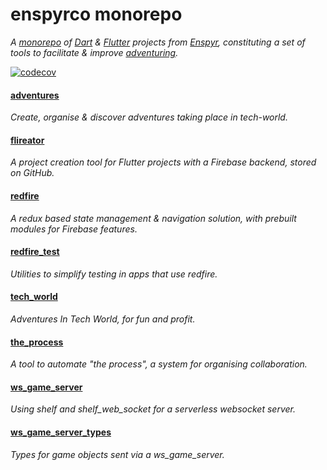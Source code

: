 # enspyrco monorepo

*A [monorepo](https://en.wikipedia.org/wiki/Monorepo) of [Dart](https://dart.dev/) &amp; [Flutter](https://flutter.dev/) projects from [Enspyr](https://github.com/enspyrco), constituting a set of tools to facilitate & improve [adventuring](https://github.com/adventures-in/projects_summary).*

[![codecov](https://codecov.io/gh/enspyrco/monorepo/branch/main/graph/badge.svg)](https://codecov.io/gh/enspyrco/monorepo)

#### [adventures](packages/adventures/README.md)
*Create, organise & discover adventures taking place in tech-world.*

#### [flireator](packages/flireator/README.md)
*A project creation tool for Flutter projects with a Firebase backend, stored on GitHub.*

#### [redfire](packages/redfire/README.md)
*A redux based state management & navigation solution, with prebuilt modules for Firebase features.*

#### [redfire_test](packages/redfire_test/README.md)
*Utilities to simplify testing in apps that use redfire.*

#### [tech_world](packages/tech_world/README.md)
*Adventures In Tech World, for fun and profit.*

#### [the_process](packages/the_process/README.md)
*A tool to automate "the process", a system for organising collaboration.*

#### [ws_game_server](packages/ws_game_server/README.md)
*Using shelf and shelf_web_socket for a serverless websocket server.*

#### [ws_game_server_types](packages/ws_game_server_types/README.md)
*Types for game objects sent via a ws_game_server.*
